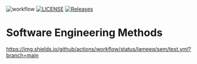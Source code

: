 
![workflow](https://github.com/lameeq/sem/actions/workflows/main.yml/badge.svg)
[![LICENSE](https://img.shields.io/github/license/lameeq/sem.svg?style=flat-square)](https://github.com/lameeq/sem/blob/master/LICENSE)
[![Releases](https://img.shields.io/github/release/lameeq/sem/all.svg?style=flat-square)](https://github.com/lameeq/sem/releases)
# Software Engineering Methods
https://img.shields.io/github/actions/workflow/status/lameeq/sem/test.yml?branch=main

